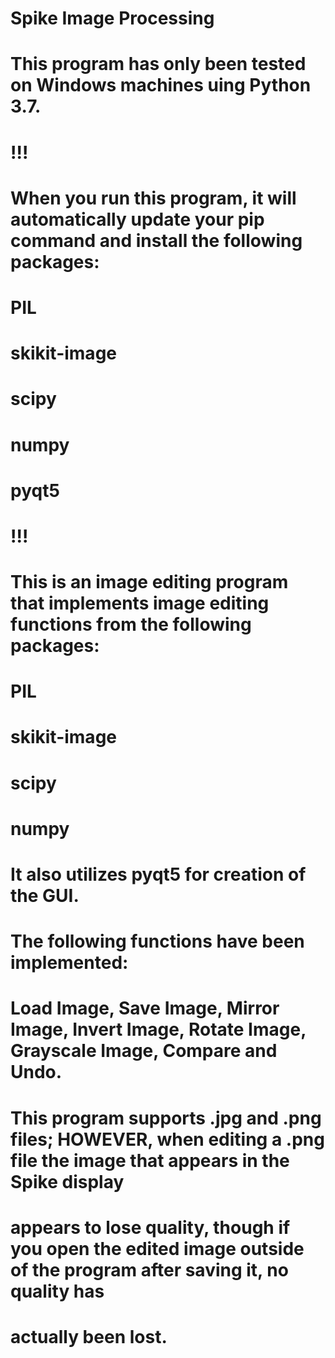 # Spike Image Processing
#
# This program has only been tested on Windows machines uing Python 3.7.
#
# !!!
# When you run this program, it will automatically update your pip command and install the following packages:
#   PIL
#   skikit-image
#   scipy
#   numpy
#   pyqt5
# !!!
#
# This is an image editing program that implements image editing functions from the following packages:
#   PIL
#   skikit-image
#   scipy
#   numpy
#
# It also utilizes pyqt5 for creation of the GUI.
#
# The following functions have been implemented:
#   Load Image, Save Image, Mirror Image, Invert Image, Rotate Image, Grayscale Image, Compare and Undo.
#
# This program supports .jpg and .png files; HOWEVER, when editing a .png file the image that appears in the Spike display
# appears to lose quality, though if you open the edited image outside of the program after saving it, no quality has 
# actually been lost.
